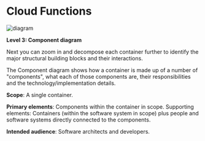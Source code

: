 # Cloud Functions

![diagram](https://www.plantuml.com/plantuml/svg/0/fLRBRbit4DqRy3zCjB44gDQctNGLsv4T5twXaX5aPSmbHzAulEGj7tAKe1-KHLV-1FrOXxnwsOwRe9K0NLvoPdXcpfcntuQ8FgRQxE-zOQjCqWIp69lmws3WyU5mod6MgXJ8AsSZsNYeN3r0xHdjtAGc3Kv-_kd6e8stbnS3Wv52bAsx4rStpcRxfWJVtxiu-dXzExxxS3v-VtSnF1jUlUlsylu1d4XaP4k-gunBkW-Ta_o4qsHLP6T3HxRkSOv1UMuYeDKG5msrh_dmnhl6UIMs2BAUiwO0Q0p46G4BRcyfGeNs3xPJcApYek6uWEX0fH1TJJx0d37xi8S7gg3oxa4oF-pqdiAiKUuyQWmhLBnyj72vV9opoKZEdMMrWRJ50ePhZgGXf2e85XV_1xRQLMne_T0qPqKlGEfAKBp3Y1K6oeX-9w6dX8RrDepKZ6hCfwFel03DJ8EdAOVeYxL0d3XVbtKVPXXcaWGc0MAZv5zCb2UTNz64Fg1I508ODvKNYce5RBG8aUgxuQVOhIivwLmAp8d7ck1ubNjhiWCcC-WcfL1ADZP5se44MBaKjrKgzxjaewma0nkmbT0Mod-WSQKiWuMUbXsDMYfl09i6n09gqkna1pI7nWMEF7T1A9A0aacNhqTzEBBQEzQzPpWAKyUPZkoEqHN13yEVIRW1wuGFW-srq3rbgKmkJoyRdINq6jS5QRF8g5OCklAY30ixr7zk9Wa5Y7AcKUeJI9Mgz-Kag2GUJjRBHo_Kvbtf_mbFazzrpzblAxj3CNvE9XTN7l21gbKbHHW80gZ1gLi5S3ayk8taGCRHFKNCnyellsgExgM2ueC473-mOLVaGbvQe2q_sVdoxxAgsN9Dee1x8O0-vKRxHgWmBG6iFlEiNmyc-lFadeJP4DXct71E-EOSZeMe7EZmQZY6NvwBg5v-ZKwBDDwFnpSZAONaBDSmUbX85HHNqk3V8Yetc8XESicS7edi5cl79-QYKuakAeoSAHHUstm2B0PE26lbBhCv1m99Hv5tuLb6nz926ltYrOdSWo_xUo2VpQ3lIc-8uMdR8LGq_Dle-cfG4kti7e4e6nhoUIBQ332BAoGJKPHOkgb8QzkOTTkOlUTNqbn-Sw_CYrpp9MFFqwaCWivskrmdtKNtf594AP6154Kyd_4xDxM_1pitokoQe18Q_cM2mMcnA69gVDu_9hJvzGXQPv12kpBNwasCzN0B9KRX8t__sj-JmRtceOoA2wBCVVxpLr6ssp5ODTum2nVNYX8ekrGyzIXJyCf5daWH-gtaiNHawmclkxQQ_zvT1v1TGYF10q-pHcx32tayjTlEy5TirzRrZmMjVoJcMna2vN-LVm00)

**Level 3: Component diagram**

Next you can zoom in and decompose each container further to identify the major structural building blocks and their interactions.

The Component diagram shows how a container is made up of a number of "components", what each of those components are, their responsibilities and the technology/implementation details.

**Scope**: A single container.

**Primary elements**: Components within the container in scope.
Supporting elements: Containers (within the software system in scope) plus people and software systems directly connected to the components.

**Intended audience**: Software architects and developers.